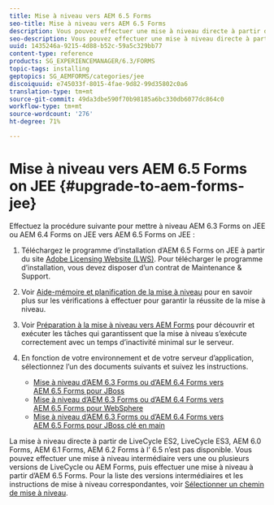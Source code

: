 ```yaml
---
title: Mise à niveau vers AEM 6.5 Forms
seo-title: Mise à niveau vers AEM 6.5 Forms
description: Vous pouvez effectuer une mise à niveau directe à partir de AEM 6.1 Forms, AEM 6.2 Forms et LiveCycle ES4 SP1 vers AEM 6.3 Forms.
seo-description: Vous pouvez effectuer une mise à niveau directe à partir de AEM 6.1 Forms, AEM 6.2 Forms et LiveCycle ES4 SP1 vers AEM 6.3 Forms.
uuid: 1435246a-9215-4d88-b52c-59a5c329bb77
content-type: reference
products: SG_EXPERIENCEMANAGER/6.3/FORMS
topic-tags: installing
geptopics: SG_AEMFORMS/categories/jee
discoiquuid: e745033f-8015-4fae-9d82-99d35802c0a6
translation-type: tm+mt
source-git-commit: 49da3dbe590f70b98185a6bc330db6077dc864c0
workflow-type: tm+mt
source-wordcount: '276'
ht-degree: 71%

---
```



# Mise à niveau vers AEM 6.5 Forms on JEE {#upgrade-to-aem-forms-jee}

Effectuez la procédure suivante pour mettre à niveau AEM 6.3 Forms on JEE ou AEM 6.4 Forms on JEE vers AEM 6.5 Forms on JEE :

1. Téléchargez le programme d’installation d’AEM 6.5 Forms on JEE à partir du site [Adobe Licensing Website (LWS)](https://licensing.adobe.com/). Pour télécharger le programme d’installation, vous devez disposer d’un contrat de Maintenance &amp; Support.
1. Voir [Aide-mémoire et planification de la mise à niveau](https://www.adobe.com/go/learn_aemfroms_upgrade_checklist_65) pour en savoir plus sur les vérifications à effectuer pour garantir la réussite de la mise à niveau.
1. Voir [Préparation à la mise à niveau vers AEM Forms](https://www.adobe.com/go/learn_aemforms_prepareupgrade_65) pour découvrir et exécuter les tâches qui garantissent que la mise à niveau s’exécute correctement avec un temps d’inactivité minimal sur le serveur.
1. En fonction de votre environnement et de votre serveur d’application, sélectionnez l’un des documents suivants et suivez les instructions.

   * [Mise à niveau d’AEM 6.3 Forms ou d’AEM 6.4 Forms vers AEM 6.5 Forms pour JBoss](http://www.adobe.com/go/learn_aemforms_upgradeJBoss_65_fr)
   * [Mise à niveau d’AEM 6.3 Forms ou d’AEM 6.4 Forms vers AEM 6.5 Forms pour WebSphere](http://www.adobe.com/go/learn_aemforms_upgradeWebSphere_65_fr)
   * [Mise à niveau d’AEM 6.3 Forms ou d’AEM 6.4 Forms vers AEM 6.5 Forms pour JBoss clé en main](http://www.adobe.com/go/learn_aemforms_upgradeTurnkey_65_fr)

La mise à niveau directe à partir de LiveCycle ES2, LiveCycle ES3, AEM 6.0 Forms, AEM 6.1 Forms, AEM 6.2 Forms à l’ 6.5 n’est pas disponible. Vous pouvez effectuer une mise à niveau intermédiaire vers une ou plusieurs versions de LiveCycle ou AEM Forms, puis effectuer une mise à niveau à partir d’AEM 6.5 Forms. Pour la liste des versions intermédiaires et les instructions de mise à niveau correspondantes, voir [Sélectionner un chemin de mise à niveau](upgrade.md).
